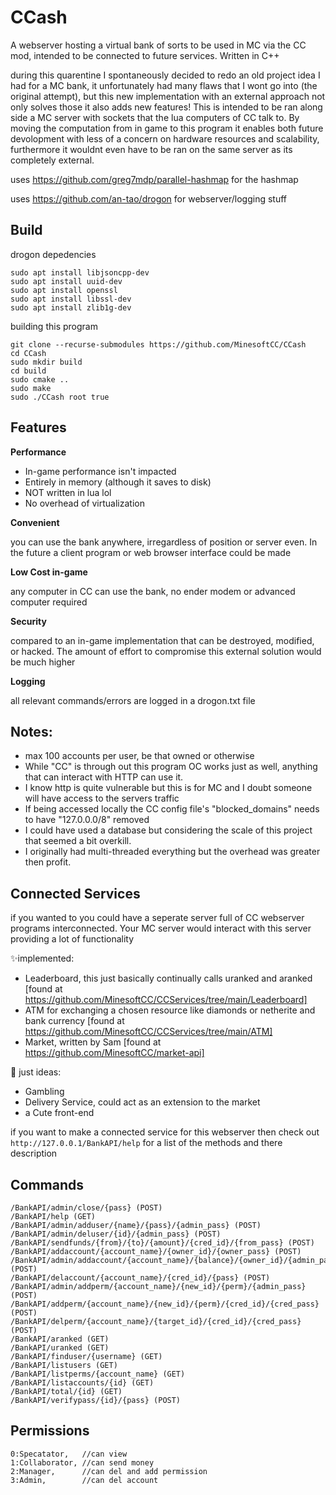 # CCash

A webserver hosting a virtual bank of sorts to be used in MC via the CC mod, intended to be connected to future services. Written in C++

during this quarentine I spontaneously decided to redo an old project idea I had for a MC bank, it unfortunately had many flaws that I wont go into (the original attempt), but this new implementation with an external approach not only solves those it also adds new features! This is intended to be ran along side a MC server with sockets that the lua computers of CC talk to. By moving the computation from in game to this program it enables both future devolopment with less of a concern on hardware resources and scalability, furthermore it wouldnt even have to be ran on the same server as its completely external.

uses https://github.com/greg7mdp/parallel-hashmap for the hashmap

uses https://github.com/an-tao/drogon for webserver/logging stuff

## Build
drogon depedencies
```
sudo apt install libjsoncpp-dev
sudo apt install uuid-dev
sudo apt install openssl
sudo apt install libssl-dev
sudo apt install zlib1g-dev
```
building this program
```
git clone --recurse-submodules https://github.com/MinesoftCC/CCash
cd CCash
sudo mkdir build
cd build
sudo cmake ..
sudo make
sudo ./CCash root true
```

## Features

**Performance**

* In-game performance isn't impacted
* Entirely in memory (although it saves to disk)
* NOT written in lua lol
* No overhead of virtualization

**Convenient**

you can use the bank anywhere, irregardless of position or server even.
In the future a client program or web browser interface could be made

**Low Cost in-game**

any computer in CC can use the bank, no ender modem or advanced computer required

**Security**

compared to an in-game implementation that can be destroyed, modified, or hacked.
The amount of effort to compromise this external solution would be much higher

**Logging**

all relevant commands/errors are logged in a drogon.txt file

## Notes:

* max 100 accounts per user, be that owned or otherwise
* While "CC" is through out this program OC works just as well, anything that can interact with HTTP can use it.
* I know http is quite vulnerable but this is for MC and I doubt someone will have access to the servers traffic
* If being accessed locally the CC config file's "blocked_domains" needs to have "127.0.0.0/8" removed
* I could have used a database but considering the scale of this project that seemed a bit overkill.
* I originally had multi-threaded everything but the overhead was greater then profit.

## Connected Services

if you wanted to you could have a seperate server full of CC webserver programs interconnected. Your MC server would interact with this server providing a lot of functionality

:sparkles:implemented:

* Leaderboard, this just basically continually calls uranked and aranked            [found at https://github.com/MinesoftCC/CCServices/tree/main/Leaderboard]
* ATM for exchanging a chosen resource like diamonds or netherite and bank currency [found at https://github.com/MinesoftCC/CCServices/tree/main/ATM]
* Market, written by Sam                                                            [found at https://github.com/MinesoftCC/market-api]

:construction: just ideas:

* Gambling
* Delivery Service, could act as an extension to the market
* a Cute front-end

if you want to make a connected service for this webserver then check out `http://127.0.0.1/BankAPI/help` for a list of the methods and there description

## Commands

```
/BankAPI/admin/close/{pass} (POST)
/BankAPI/help (GET)
/BankAPI/admin/adduser/{name}/{pass}/{admin_pass} (POST)
/BankAPI/admin/deluser/{id}/{admin_pass} (POST)
/BankAPI/sendfunds/{from}/{to}/{amount}/{cred_id}/{from_pass} (POST)
/BankAPI/addaccount/{account_name}/{owner_id}/{owner_pass} (POST)
/BankAPI/admin/addaccount/{account_name}/{balance}/{owner_id}/{admin_pass} (POST)
/BankAPI/delaccount/{account_name}/{cred_id}/{pass} (POST)
/BankAPI/admin/addperm/{account_name}/{new_id}/{perm}/{admin_pass} (POST)
/BankAPI/addperm/{account_name}/{new_id}/{perm}/{cred_id}/{cred_pass} (POST)
/BankAPI/delperm/{account_name}/{target_id}/{cred_id}/{cred_pass} (POST)
/BankAPI/aranked (GET)
/BankAPI/uranked (GET)
/BankAPI/finduser/{username} (GET)
/BankAPI/listusers (GET)
/BankAPI/listperms/{account_name} (GET)
/BankAPI/listaccounts/{id} (GET)
/BankAPI/total/{id} (GET)
/BankAPI/verifypass/{id}/{pass} (POST)
```

## Permissions

```
0:Specatator,   //can view
1:Collaborator, //can send money
2:Manager,      //can del and add permission
3:Admin,        //can del account
```
